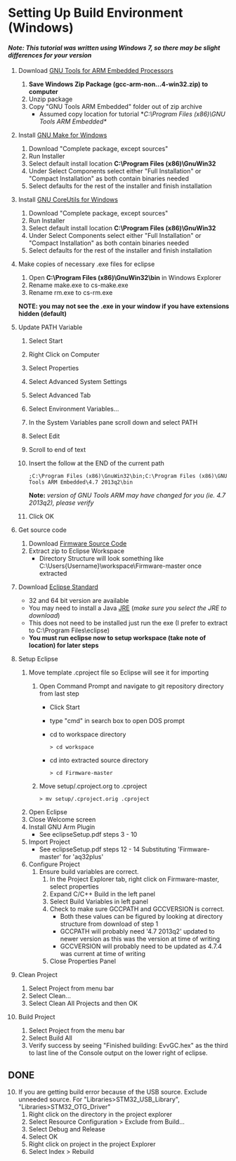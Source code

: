 # Setting Up Build Environment (Windows)

#### *Note: This tutorial was written using Windows 7, so there may be slight differences for your version*

1. 	Download [GNU Tools for ARM Embedded Processors](https://launchpad.net/gcc-arm-embedded) 
	1.	**Save Windows Zip Package (gcc-arm-non...4-win32.zip) to computer**
	1.	Unzip package
	1.	Copy "GNU Tools ARM Embedded" folder out of zip archive
		*	Assumed copy location for tutorial **C:\Program Files (x86)\GNU Tools ARM Embedded\**
2.	Install [GNU Make for Windows](http://gnuwin32.sourceforge.net/packages/make.htm)
	1.	Download "Complete package, except sources"
	2.	Run Installer
	3.	Select default install location **C:\Program Files (x86)\GnuWin32**
	4.	Under Select Components select either "Full Installation" or "Compact Installation" as both contain binaries needed
	5.	Select defaults for the rest of the installer and finish installation
3.	Install [GNU CoreUtils for Windows](http://gnuwin32.sourceforge.net/packages/coreutils.htm)
	1.	Download "Complete package, except sources"
	2.	Run Installer
	3.	Select default install location **C:\Program Files (x86)\GnuWin32**
	4.	Under Select Components select either "Full Installation" or "Compact Installation" as both contain binaries needed
	5.	Select defaults for the rest of the installer and finish installation
4.	Make copies of necessary .exe files for eclipse
	1.	Open **C:\Program Files (x86)\GnuWin32\bin** in Windows Explorer
	2.	Rename make.exe to cs-make.exe
	3.	Rename rm.exe to cs-rm.exe
	
	**NOTE: you may not see the .exe in your window if you have extensions hidden (default)**
5.	Update PATH Variable
	1. 	Select Start
	2.	Right Click on Computer
	3.	Select Properties
	4.	Select Advanced System Settings
	5.	Select Advanced Tab
	6.	Select Environment Variables...
	7.	In the System Variables pane scroll down and select PATH
	8.	Select Edit
	9.	Scroll to end of text
	10. Insert the follow at the END of the current path
	
		`;C:\Program Files (x86)\GnuWin32\bin;C:\Program Files (x86)\GNU Tools ARM Embedded\4.7 2013q2\bin`
		
		**Note:** *version of GNU Tools ARM may have changed for you (ie. 4.7 2013q2), please verify*
	11.	Click OK
5.	Get source code
	1.	Download [Firmware Source Code](https://github.com/EvvGC/Firmware/archive/master.zip)
	2.	Extract zip to Eclipse Workspace
		*	Directory Structure will look something like C:\Users\{Username}\workspace\Firmware-master once extracted
6.	Download [Eclipse Standard](http://www.eclipse.org/downloads/)
	*	32 and 64 bit version are available
	*	You may need to install a Java [JRE](http://www.oracle.com/technetwork/java/javase/downloads/index.html) (*make sure you select the JRE to download*)
	*	This does not need to be installed just run the exe (I prefer to extract to C:\Program Files\eclipse)
	*	**You must run eclipse now to setup workspace (take note of location) for later steps**
7.	Setup Eclipse
	1.	Move template .cproject file so Eclipse will see it for importing
		1.	Open Command Prompt and navigate to git repository directory from last step
			*	Click Start
			*	type "cmd" in search box to open DOS prompt
			*	cd to workspace directory
				
				`> cd workspace`
			*	cd into extracted source directory
			
				`> cd Firmware-master`
				
		1.	Move setup/.cproject.org to .cproject
		
			`> mv setup/.cproject.orig .cproject`
	2.	Open Eclipse
	3.	Close Welcome screen
	3.	Install GNU Arm Plugin
		*	See eclipseSetup.pdf steps 3 - 10
	4.	Import Project
		*	See eclipseSetup.pdf steps 12 - 14 Substituting 'Firmware-master' for 'aq32plus'
	5.	Configure Project
		1.	Ensure build variables are correct.
			1.  In the Project Explorer tab, right click on Firmware-master, select properties
            2.  Expand C/C++ Build in the left panel
			3.	Select Build Variables in left panel
			4.	Check to make sure GCCPATH and GCCVERSION is correct.
				*	Both these values can be figured by looking at directory structure from download of step 1
				*	GCCPATH will probably need '4.7 2013q2' updated to newer version as this was the version at time of writing
				*	GCCVERSION will probably need to be updated as 4.7.4 was current at time of writing
			7.	Close Properties Panel
8.	Clean Project
	1. 	Select Project from menu bar
	2.	Select Clean...
	3.	Select Clean All Projects and then OK
9.	Build Project
	1.	Select Project from the menu bar
	2.	Select Build All
	3.	Verify success by seeing "Finished building: EvvGC.hex" as the third to last line of the Console output on the lower right of eclipse.
	
	
## DONE

10.	If you are getting build error because of the USB source. Exclude unneeded source. For "Libraries>STM32\_USB\_Library", "Libraries>STM32\_OTG\_Driver"
	1.	Right click on the directory in the project explorer
	2.  Select Resource Configuration > Exclude from Build...
	3.  Select Debug and Release
	4.  Select OK
	5.  Right click on project in the project Explorer
	6.	Select Index > Rebuild
	
	
